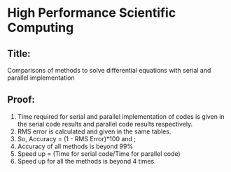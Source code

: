 # High Performance Scientific Computing
## Title:
Comparisons of methods to solve differential equations with serial and parallel implementation

## Proof:
1. Time required for serial and parallel implementation of codes is given in the serial code results and parallel code results respectively.
2. RMS error is calculated and given in the same tables.
3. So, Accuracy = (1 - RMS Error)*100 and ;
4. Accuracy of all methods is beyond 99%
5. Speed up = (Time for serial code/Time for parallel code)
6. Speed up for all the methods is beyond 4 times.
 
